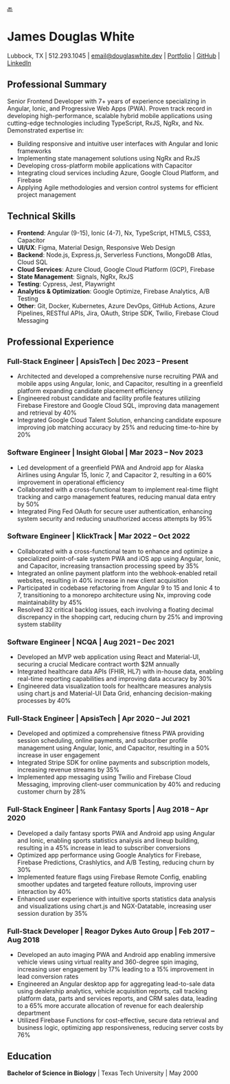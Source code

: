 [&#x1F519;](../../readme.md)
# James Douglas White

Lubbock, TX | 512.293.1045 | [email@douglaswhite.dev](mailto:email@douglaswhite.dev) | [Portfolio](https://www.douglaswhite.app) | [GitHub](https://www.github.com/Apsistec) | [LinkedIn](https://www.linkedin.com/in/jamesdouglaswhite/)

## Professional Summary

Senior Frontend Developer with 7+ years of experience specializing in Angular, Ionic, and Progressive Web Apps (PWA). Proven track record in developing high-performance, scalable hybrid mobile applications using cutting-edge technologies including TypeScript, RxJS, NgRx, and Nx. Demonstrated expertise in:

* Building responsive and intuitive user interfaces with Angular and Ionic frameworks  
* Implementing state management solutions using NgRx and RxJS  
* Developing cross-platform mobile applications with Capacitor  
* Integrating cloud services including Azure, Google Cloud Platform, and Firebase  
* Applying Agile methodologies and version control systems for efficient project management

## Technical Skills

* **Frontend**: Angular (9-15), Ionic (4-7), Nx, TypeScript, HTML5, CSS3, Capacitor  
* **UI/UX**: Figma, Material Design, Responsive Web Design  
* **Backend**: Node.js, Express.js, Serverless Functions, MongoDB Atlas, Cloud SQL  
* **Cloud Services**: Azure Cloud, Google Cloud Platform (GCP), Firebase  
* **State Management**: Signals, NgRx, RxJS  
* **Testing**: Cypress, Jest, Playwright  
* **Analytics & Optimization**: Google Optimize, Firebase Analytics, A/B Testing  
* **Other**: Git, Docker, Kubernetes, Azure DevOps, GitHub Actions, Azure Pipelines, RESTful APIs, Jira, OAuth, Stripe SDK, Twilio, Firebase Cloud Messaging

## Professional Experience

### Full-Stack Engineer | ApsisTech | Dec 2023 – Present

* Architected and developed a comprehensive nurse recruiting PWA and mobile apps using Angular, Ionic, and Capacitor, resulting in a greenfield platform expanding candidate placement efficiency  
* Engineered robust candidate and facility profile features utilizing Firebase Firestore and Google Cloud SQL, improving data management and retrieval by 40%  
* Integrated Google Cloud Talent Solution, enhancing candidate exposure improving job matching accuracy by 25% and reducing time-to-hire by 20%

### Software Engineer | Insight Global | Mar 2023 – Nov 2023

* Led development of a greenfield PWA and Android app for Alaska Airlines using Angular 15, Ionic 7, and Capacitor 2, resulting in a 60% improvement in operational efficiency  
* Collaborated with a cross-functional team to implement real-time flight tracking and cargo management features, reducing manual data entry by 50%  
* Integrated Ping Fed OAuth for secure user authentication, enhancing system security and reducing unauthorized access attempts by 95%

### Software Engineer | KlickTrack | Mar 2022 – Oct 2022

* Collaborated with a cross-functional team to enhance and optimize a specialized point-of-sale system PWA and iOS app using Angular, Ionic, and Capacitor, increasing transaction processing speed by 35%  
* Integrated an online payment platform into the webhook-enabled retail websites, resulting in 40% increase in new client acquisition  
* Participated in codebase refactoring from Angular 9 to 15 and Ionic 4 to 7, transitioning to a monorepo architecture using Nx, improving code maintainability by 45%  
* Resolved 32 critical backlog issues, each involving a floating decimal discrepancy in the shopping cart, reducing churn by 25% and improving system stability

### Software Engineer | NCQA | Aug 2021 – Dec 2021

* Developed an MVP web application using React and Material-UI, securing a crucial Medicare contract worth $2M annually  
* Integrated healthcare data APIs (FHIR, HL7) with in-house data, enabling real-time reporting capabilities and improving data accuracy by 30%  
* Engineered data visualization tools for healthcare measures analysis using chart.js and Material-UI Data Grid, enhancing decision-making processes by 40%

### Full-Stack Engineer | ApsisTech | Apr 2020 – Jul 2021

* Developed and optimized a comprehensive fitness PWA providing session scheduling, online payments, and subscriber profile management using Angular, Ionic, and Capacitor, resulting in a 50% increase in user engagement  
* Integrated Stripe SDK for online payments and subscription models, increasing revenue streams by 35%  
* Implemented app messaging using Twilio and Firebase Cloud Messaging, improving client-user communication by 40% and reducing customer churn by 28%

### Full-Stack Engineer | Rank Fantasy Sports | Aug 2018 – Apr 2020

* Developed a daily fantasy sports PWA and Android app using Angular and Ionic, enabling sports statistics analysis and lineup building, resulting in a 45% increase in lead to subscriber conversions  
* Optimized app performance using Google Analytics for Firebase, Firebase Predictions, Crashlytics, and A/B Testing, reducing churn by 30%   
* Implemented feature flags using Firebase Remote Config, enabling smoother updates and targeted feature rollouts, improving user interaction by 40%  
* Enhanced user experience with intuitive sports statistics data analysis and visualizations using chart.js and NGX-Datatable, increasing user session duration by 35%

### Full-Stack Developer | Reagor Dykes Auto Group | Feb 2017 – Aug 2018

* Developed an auto imaging PWA and Android app enabling immersive vehicle views using virtual reality and 360-degree spin imaging, increasing user engagement by 17% leading to a 15% improvement in lead conversion rates  
* Engineered an Angular desktop app for aggregating lead-to-sale data using dealership analytics, vehicle acquisition reports, call tracking platform data, parts and services reports, and CRM sales data, leading to a 65% more accurate allocation of revenue for each dealership department  
* Utilized Firebase Functions for cost-effective, secure data retrieval and business logic, optimizing app responsiveness, reducing server costs by 76%

## Education

**Bachelor of Science in Biology** | Texas Tech University | May 2000  
